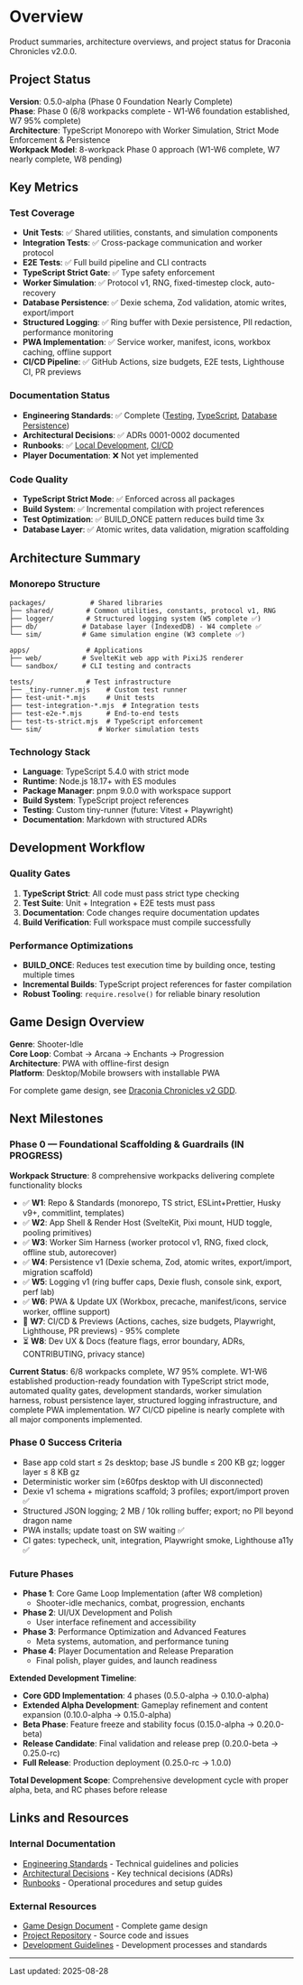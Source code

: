 <!-- markdownlint-disable -->

# Overview

Product summaries, architecture overviews, and project status for Draconia Chronicles v2.0.0.

## Project Status

**Version**: 0.5.0-alpha (Phase 0 Foundation Nearly Complete)  
**Phase**: Phase 0 (6/8 workpacks complete - W1-W6 foundation established, W7 95% complete)  
**Architecture**: TypeScript Monorepo with Worker Simulation, Strict Mode Enforcement & Persistence  
**Workpack Model**: 8-workpack Phase 0 approach (W1-W6 complete, W7 nearly complete, W8 pending)

## Key Metrics

### Test Coverage

- **Unit Tests**: ✅ Shared utilities, constants, and simulation components
- **Integration Tests**: ✅ Cross-package communication and worker protocol
- **E2E Tests**: ✅ Full build pipeline and CLI contracts
- **TypeScript Strict Gate**: ✅ Type safety enforcement
- **Worker Simulation**: ✅ Protocol v1, RNG, fixed-timestep clock, auto-recovery
- **Database Persistence**: ✅ Dexie schema, Zod validation, atomic writes, export/import
- **Structured Logging**: ✅ Ring buffer with Dexie persistence, PII redaction, performance monitoring
- **PWA Implementation**: ✅ Service worker, manifest, icons, workbox caching, offline support
- **CI/CD Pipeline**: ✅ GitHub Actions, size budgets, E2E tests, Lighthouse CI, PR previews

### Documentation Status

- **Engineering Standards**: ✅ Complete ([Testing](/docs/engineering/testing.md), [TypeScript](/docs/engineering/typescript.md), [Database Persistence](/docs/engineering/database-persistence.md))
- **Architectural Decisions**: ✅ ADRs 0001-0002 documented
- **Runbooks**: ✅ [Local Development](/docs/runbooks/local-dev.md), [CI/CD](/docs/runbooks/ci.md)
- **Player Documentation**: ❌ Not yet implemented

### Code Quality

- **TypeScript Strict Mode**: ✅ Enforced across all packages
- **Build System**: ✅ Incremental compilation with project references
- **Test Optimization**: ✅ BUILD_ONCE pattern reduces build time 3x
- **Database Layer**: ✅ Atomic writes, data validation, migration scaffolding

## Architecture Summary

### Monorepo Structure

```
packages/           # Shared libraries
├── shared/        # Common utilities, constants, protocol v1, RNG
├── logger/        # Structured logging system (W5 complete ✅)
├── db/           # Database layer (IndexedDB) - W4 complete ✅
└── sim/          # Game simulation engine (W3 complete ✅)

apps/              # Applications
├── web/          # SvelteKit web app with PixiJS renderer
└── sandbox/      # CLI testing and contracts

tests/             # Test infrastructure
├── _tiny-runner.mjs    # Custom test runner
├── test-unit-*.mjs     # Unit tests
├── test-integration-*.mjs  # Integration tests
├── test-e2e-*.mjs      # End-to-end tests
├── test-ts-strict.mjs  # TypeScript enforcement
└── sim/              # Worker simulation tests
```

### Technology Stack

- **Language**: TypeScript 5.4.0 with strict mode
- **Runtime**: Node.js 18.17+ with ES modules
- **Package Manager**: pnpm 9.0.0 with workspace support
- **Build System**: TypeScript project references
- **Testing**: Custom tiny-runner (future: Vitest + Playwright)
- **Documentation**: Markdown with structured ADRs

## Development Workflow

### Quality Gates

1. **TypeScript Strict**: All code must pass strict type checking
2. **Test Suite**: Unit + Integration + E2E tests must pass
3. **Documentation**: Code changes require documentation updates
4. **Build Verification**: Full workspace must compile successfully

### Performance Optimizations

- **BUILD_ONCE**: Reduces test execution time by building once, testing multiple times
- **Incremental Builds**: TypeScript project references for faster compilation
- **Robust Tooling**: `require.resolve()` for reliable binary resolution

## Game Design Overview

**Genre**: Shooter-Idle  
**Core Loop**: Combat → Arcana → Enchants → Progression  
**Architecture**: PWA with offline-first design  
**Platform**: Desktop/Mobile browsers with installable PWA

For complete game design, see [Draconia Chronicles v2 GDD](/Draconia_Chronicles_v2_GDD.md).

## Next Milestones

### Phase 0 — Foundational Scaffolding & Guardrails (IN PROGRESS)

**Workpack Structure**: 8 comprehensive workpacks delivering complete functionality blocks

- ✅ **W1**: Repo & Standards (monorepo, TS strict, ESLint+Prettier, Husky v9+, commitlint, templates)
- ✅ **W2**: App Shell & Render Host (SvelteKit, Pixi mount, HUD toggle, pooling primitives)
- ✅ **W3**: Worker Sim Harness (worker protocol v1, RNG, fixed clock, offline stub, autorecover)
- ✅ **W4**: Persistence v1 (Dexie schema, Zod, atomic writes, export/import, migration scaffold)
- ✅ **W5**: Logging v1 (ring buffer caps, Dexie flush, console sink, export, perf lab)
- ✅ **W6**: PWA & Update UX (Workbox, precache, manifest/icons, service worker, offline support)
- 🔄 **W7**: CI/CD & Previews (Actions, caches, size budgets, Playwright, Lighthouse, PR previews) - 95% complete
- ⏳ **W8**: Dev UX & Docs (feature flags, error boundary, ADRs, CONTRIBUTING, privacy stance)

**Current Status**: 6/8 workpacks complete, W7 95% complete. W1-W6 established production-ready foundation with TypeScript strict mode, automated quality gates, development standards, worker simulation harness, robust persistence layer, structured logging infrastructure, and complete PWA implementation. W7 CI/CD pipeline is nearly complete with all major components implemented.

### Phase 0 Success Criteria

- Base app cold start ≤ 2s desktop; base JS bundle ≤ 200 KB gz; logger layer ≤ 8 KB gz
- Deterministic worker sim (≥60fps desktop with UI disconnected)
- Dexie v1 schema + migrations scaffold; 3 profiles; export/import proven ✅
- Structured JSON logging; 2 MB / 10k rolling buffer; export; no PII beyond dragon name
- PWA installs; update toast on SW waiting ✅
- CI gates: typecheck, unit, integration, Playwright smoke, Lighthouse a11y ✅

### Future Phases

- **Phase 1**: Core Game Loop Implementation (after W8 completion)
  - Shooter-idle mechanics, combat, progression, enchants
- **Phase 2**: UI/UX Development and Polish
  - User interface refinement and accessibility
- **Phase 3**: Performance Optimization and Advanced Features
  - Meta systems, automation, and performance tuning
- **Phase 4**: Player Documentation and Release Preparation
  - Final polish, player guides, and launch readiness

**Extended Development Timeline**:

- **Core GDD Implementation**: 4 phases (0.5.0-alpha → 0.10.0-alpha)
- **Extended Alpha Development**: Gameplay refinement and content expansion (0.10.0-alpha → 0.15.0-alpha)
- **Beta Phase**: Feature freeze and stability focus (0.15.0-alpha → 0.20.0-beta)
- **Release Candidate**: Final validation and release prep (0.20.0-beta → 0.25.0-rc)
- **Full Release**: Production deployment (0.25.0-rc → 1.0.0)

**Total Development Scope**: Comprehensive development cycle with proper alpha, beta, and RC phases before release

## Links and Resources

### Internal Documentation

- [Engineering Standards](/docs/engineering/testing.md) - Technical guidelines and policies
- [Architectural Decisions](/docs/adr/0001-testing-strategy.md) - Key technical decisions (ADRs)
- [Runbooks](/docs/runbooks/local-dev.md) - Operational procedures and setup guides

### External Resources

- [Game Design Document](/Draconia_Chronicles_v2_GDD.md) - Complete game design
- [Project Repository](https://github.com/edgarsdzgz/dragonChronicles) - Source code and issues
- [Development Guidelines](/CLAUDE.md) - Development processes and standards

---

Last updated: 2025-08-28
